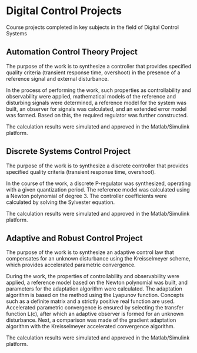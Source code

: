 # Digital Control Projects
Course projects completed in key subjects in the field of Digital Control Systems

## Automation Control Theory Project
The purpose of the work is to synthesize a controller that provides specified quality criteria (transient response time, overshoot) in the presence of a reference signal and external disturbance.

In the process of performing the work, such properties as controllability and observability were applied, mathematical models of the reference and disturbing signals were determined, a reference model for the system was built, an observer for signals was calculated, and an extended error model was formed. Based on this, the required regulator was further constructed.

The calculation results were simulated and approved in the Matlab/Simulink platform.

## Discrete Systems Control Project
The purpose of the work is to synthesize a discrete controller that provides specified quality criteria (transient response time, overshoot).

In the course of the work, a discrete P-regulator was synthesized, operating with a given quantization period. The reference model was calculated using a Newton polynomial of degree 3. The controller coefficients were calculated by solving the Sylvester equation.

The calculation results were simulated and approved in the Matlab/Simulink platform.

## Adaptive and Robust Control Project
The purpose of the work is to synthesize an adaptive control law that compensates for an unknown disturbance using the Kreisselmeyer scheme, which provides accelerated parametric convergence.

During the work, the properties of controllability and observability were applied, a reference model based on the Newton polynomial was built, and parameters for the adaptation algorithm were calculated. The adaptation algorithm is based on the method using the Lyapunov function. Concepts such as a definite matrix and a strictly positive real function are used. Accelerated parametric convergence is ensured by selecting the transfer function L(c), after which an adaptive observer is formed for an unknown disturbance. Next, a comparison was made of the gradient adaptation algorithm with the Kreisselmeyer accelerated convergence algorithm.

The calculation results were simulated and approved in the Matlab/Simulink platform.
